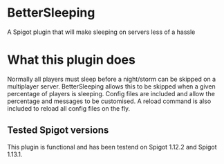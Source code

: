 # BetterSleeping
A Spigot plugin that will make sleeping on servers less of a hassle

# What this plugin does
Normally all players must sleep before a night/storm can be skipped on a multiplayer server.
BetterSleeping allows this to be skipped when a given percentage of players is sleeping.
Config files are included and allow the percentage and messages to be customised. A reload command is also included to reload all config files on the fly. 

## Tested Spigot versions
This plugin is functional and has been testend on Spigot 1.12.2 and Spigot 1.13.1.

